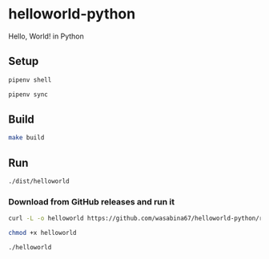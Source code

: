 # helloworld-python
Hello, World! in Python

## Setup

```bash
pipenv shell
```

```bash
pipenv sync
```

## Build

```bash
make build
```

## Run

```bash
./dist/helloworld
```

### Download from GitHub releases and run it

```bash
curl -L -o helloworld https://github.com/wasabina67/helloworld-python/releases/download/v1/helloworld
```

```bash
chmod +x helloworld
```

```bash
./helloworld
```
